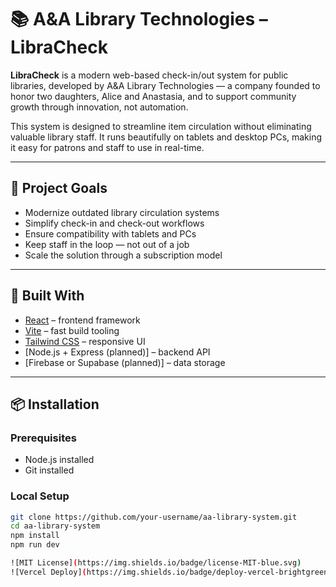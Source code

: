 # 📚 A&A Library Technologies – LibraCheck

**LibraCheck** is a modern web-based check-in/out system for public libraries, developed by A&A Library Technologies — a company founded to honor two daughters, Alice and Anastasia, and to support community growth through innovation, not automation.

This system is designed to streamline item circulation without eliminating valuable library staff. It runs beautifully on tablets and desktop PCs, making it easy for patrons and staff to use in real-time.

---

## 🚀 Project Goals

- Modernize outdated library circulation systems
- Simplify check-in and check-out workflows
- Ensure compatibility with tablets and PCs
- Keep staff in the loop — not out of a job
- Scale the solution through a subscription model

---

## 🧠 Built With

- [React](https://reactjs.org/) – frontend framework
- [Vite](https://vitejs.dev/) – fast build tooling
- [Tailwind CSS](https://tailwindcss.com/) – responsive UI
- [Node.js + Express (planned)] – backend API
- [Firebase or Supabase (planned)] – data storage

---

## 📦 Installation

### Prerequisites
- Node.js installed
- Git installed

### Local Setup

```bash
git clone https://github.com/your-username/aa-library-system.git
cd aa-library-system
npm install
npm run dev

![MIT License](https://img.shields.io/badge/license-MIT-blue.svg)
![Vercel Deploy](https://img.shields.io/badge/deploy-vercel-brightgreen)